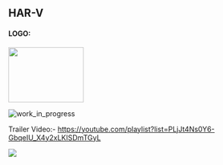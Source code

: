 <h2>HAR-V</h2>
<h4>LOGO:</h4>
<img src='https://user-images.githubusercontent.com/91725049/199463952-c23bb6cb-bad6-481d-b7bc-7c0c2779f1f5.jpg' width=150 height=110px />


![work_in_progress](https://user-images.githubusercontent.com/91725049/184904985-1d314a57-417d-45e5-ae64-867ab9ddfceb.jpg)

Trailer Video:- https://youtube.com/playlist?list=PLjJt4Ns0Y6-GbqeIU_X4y2xLKISDmTGyL

[![](https://visitcount.itsvg.in/api?id=HAR-V&label=Profile%20Views&color=2&icon=0&pretty=false)](https://visitcount.itsvg.in)
